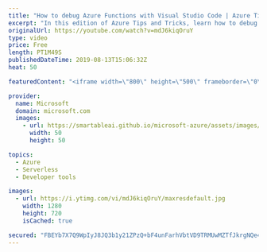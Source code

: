 ```yaml
---
title: "How to debug Azure Functions with Visual Studio Code | Azure Tips and Tricks"
excerpt: "In this edition of Azure Tips and Tricks, learn how to debug Azure Functions with Visual Studio Code. To start debugging Azure Functions, create a breakpoint in Visual Studio Code.   For more tips and tricks, visit: http://azuredev.tips   Get started with 12 months of free services and $200 USD in credit."
originalUrl: https://youtube.com/watch?v=mdJ6kiqOruY
type: video
price: Free
length: PT1M49S
publishedDateTime: 2019-08-13T15:06:32Z
heat: 50

featuredContent: "<iframe width=\"800\" height=\"500\" frameborder=\"0\" src=\"https://www.youtube.com/embed/mdJ6kiqOruY\" allow=\"accelerometer; autoplay; encrypted-media; gyroscope; picture-in-picture\" allowfullscreen></iframe>"

provider:
  name: Microsoft
  domain: microsoft.com
  images:
    - url: https://smartableai.github.io/microsoft-azure/assets/images/organizations/microsoft.com-50x50.jpg
      width: 50
      height: 50

topics:
  - Azure
  - Serverless
  - Developer tools

images:
  - url: https://i.ytimg.com/vi/mdJ6kiqOruY/maxresdefault.jpg
    width: 1280
    height: 720
    isCached: true

secured: "FBEYb7X7Q9WpIyJ8JQ3b1y21ZPzQ+bF4unFarhVbtVD9TRMUwMZTfJkrgNQe42bUbcd+np1FgyZEp8qHPgSZ5hUGQyxbdLQQRhV8bviqEve/Z1oraevLrItu9599ZWK1Ksdgo2ZzsEegyiQCEtqCNp2qpbLPcgbTISERZoutYyKz1NCmLRWnPkzZQ7kklkHAiXLXzPER80WDnxaXL/A/REN3BjyyBCK6f5ITxDDQzQy0xcIBIsTe23j/5XEQjytZ3kLqygPLIulV8WBvLAj9DisEw5Zh8JTNHs4kCsYLjLBz5Ls5PXOFRohPITtxZLbg1HdlJdcT/zfGrRzA8B5eeLLCkELCYqh+9Z9GzHFuGCEZfB4PSktQJ5UST6YzCd/c6uB5sOq9IR3kbF0ANnC33PKGU0TYFL1kSkVOoLVRpBg=;+nZCcCQMtKJWyqbeYpD8tg=="
---
```


